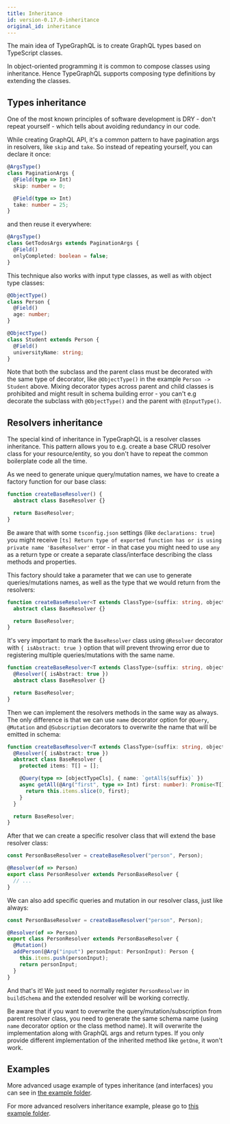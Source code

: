 ```yaml
---
title: Inheritance
id: version-0.17.0-inheritance
original_id: inheritance
---
```


The main idea of TypeGraphQL is to create GraphQL types based on TypeScript classes.

In object-oriented programming it is common to compose classes using inheritance. Hence TypeGraphQL supports composing type definitions by extending the classes.

## Types inheritance

One of the most known principles of software development is DRY - don't repeat yourself - which tells about avoiding redundancy in our code.

While creating GraphQL API, it's a common pattern to have pagination args in resolvers, like `skip` and `take`. So instead of repeating yourself, you can declare it once:

```typescript
@ArgsType()
class PaginationArgs {
  @Field(type => Int)
  skip: number = 0;

  @Field(type => Int)
  take: number = 25;
}
```

and then reuse it everywhere:

```typescript
@ArgsType()
class GetTodosArgs extends PaginationArgs {
  @Field()
  onlyCompleted: boolean = false;
}
```

This technique also works with input type classes, as well as with object type classes:

```typescript
@ObjectType()
class Person {
  @Field()
  age: number;
}

@ObjectType()
class Student extends Person {
  @Field()
  universityName: string;
}
```

Note that both the subclass and the parent class must be decorated with the same type of decorator, like `@ObjectType()` in the example `Person -> Student` above. Mixing decorator types across parent and child classes is prohibited and might result in schema building error - you can't e.g decorate the subclass with `@ObjectType()` and the parent with `@InputType()`.

## Resolvers inheritance

The special kind of inheritance in TypeGraphQL is a resolver classes inheritance. This pattern allows you to e.g. create a base CRUD resolver class for your resource/entity, so you don't have to repeat the common boilerplate code all the time.

As we need to generate unique query/mutation names, we have to create a factory function for our base class:

```typescript
function createBaseResolver() {
  abstract class BaseResolver {}

  return BaseResolver;
}
```

Be aware that with some `tsconfig.json` settings (like `declarations: true`) you might receive `[ts] Return type of exported function has or is using private name 'BaseResolver'` error - in that case you might need to use `any` as a return type or create a separate class/interface describing the class methods and properties.

This factory should take a parameter that we can use to generate queries/mutations names, as well as the type that we would return from the resolvers:

```typescript
function createBaseResolver<T extends ClassType>(suffix: string, objectTypeCls: T) {
  abstract class BaseResolver {}

  return BaseResolver;
}
```

It's very important to mark the `BaseResolver` class using `@Resolver` decorator with `{ isAbstract: true }` option that will prevent throwing error due to registering multiple queries/mutations with the same name.

```typescript
function createBaseResolver<T extends ClassType>(suffix: string, objectTypeCls: T) {
  @Resolver({ isAbstract: true })
  abstract class BaseResolver {}

  return BaseResolver;
}
```

Then we can implement the resolvers methods in the same way as always. The only difference is that we can use `name` decorator option for `@Query`, `@Mutation` and `@Subscription` decorators to overwrite the name that will be emitted in schema:

```typescript
function createBaseResolver<T extends ClassType>(suffix: string, objectTypeCls: T) {
  @Resolver({ isAbstract: true })
  abstract class BaseResolver {
    protected items: T[] = [];

    @Query(type => [objectTypeCls], { name: `getAll${suffix}` })
    async getAll(@Arg("first", type => Int) first: number): Promise<T[]> {
      return this.items.slice(0, first);
    }
  }

  return BaseResolver;
}
```

After that we can create a specific resolver class that will extend the base resolver class:

```typescript
const PersonBaseResolver = createBaseResolver("person", Person);

@Resolver(of => Person)
export class PersonResolver extends PersonBaseResolver {
  // ...
}
```

We can also add specific queries and mutation in our resolver class, just like always:

```typescript
const PersonBaseResolver = createBaseResolver("person", Person);

@Resolver(of => Person)
export class PersonResolver extends PersonBaseResolver {
  @Mutation()
  addPerson(@Arg("input") personInput: PersonInput): Person {
    this.items.push(personInput);
    return personInput;
  }
}
```

And that's it! We just need to normally register `PersonResolver` in `buildSchema` and the extended resolver will be working correctly.

Be aware that if you want to overwrite the query/mutation/subscription from parent resolver class, you need to generate the same schema name (using `name` decorator option or the class method name). It will overwrite the implementation along with GraphQL args and return types. If you only provide different implementation of the inherited method like `getOne`, it won't work.

## Examples

More advanced usage example of types inheritance (and interfaces) you can see in [the example folder](https://github.com/MichalLytek/type-graphql/tree/v0.17.0/examples/interfaces-inheritance).

For more advanced resolvers inheritance example, please go to [this example folder](https://github.com/MichalLytek/type-graphql/tree/v0.17.0/examples/resolvers-inheritance).

